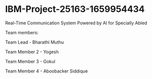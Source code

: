 # IBM-Project-25163-1659954434
Real-Time Communication System Powered by AI for Specially Abled

Team members:


Team Lead     - Bharathi Muthu 

Team Member 2 - Yogesh

Team Member 3 - Gokul

Team Member 4 - Aboobacker Siddique

